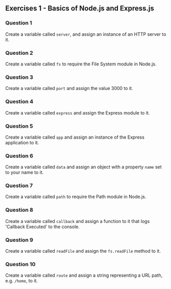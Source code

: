 ## Exercises 1 - Basics of Node.js and Express.js

### Question 1
Create a variable called `server`, and assign an instance of an HTTP server to it.


### Question 2
Create a variable called `fs` to require the File System module in Node.js.


### Question 3
Create a variable called `port` and assign the value 3000 to it.


### Question 4
Create a variable called `express` and assign the Express module to it.


### Question 5
Create a variable called `app` and assign an instance of the Express application to it.


### Question 6
Create a variable called `data` and assign an object with a property `name` set to your name to it.


### Question 7
Create a variable called `path` to require the Path module in Node.js.


### Question 8
Create a variable called `callback` and assign a function to it that logs 'Callback Executed' to the console.


### Question 9
Create a variable called `readFile` and assign the `fs.readFile` method to it.


### Question 10
Create a variable called `route` and assign a string representing a URL path, e.g. `/home`, to it.

